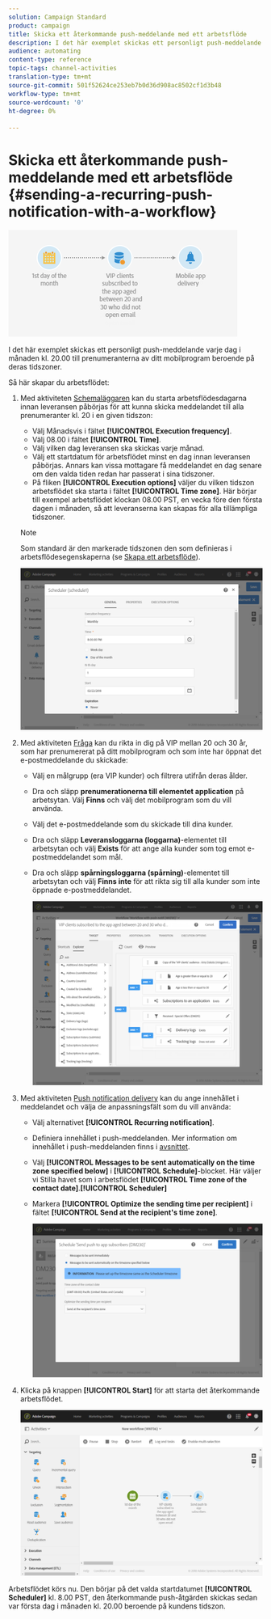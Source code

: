 ```yaml
---
solution: Campaign Standard
product: campaign
title: Skicka ett återkommande push-meddelande med ett arbetsflöde
description: I det här exemplet skickas ett personligt push-meddelande varje dag i månaden kl. 20.00 till prenumeranterna av ditt mobilprogram beroende på deras tidszoner.
audience: automating
content-type: reference
topic-tags: channel-activities
translation-type: tm+mt
source-git-commit: 501f52624ce253eb7b0d36d908ac8502cf1d3b48
workflow-type: tm+mt
source-wordcount: '0'
ht-degree: 0%

---
```



# Skicka ett återkommande push-meddelande med ett arbetsflöde {#sending-a-recurring-push-notification-with-a-workflow}

![](assets/wkf_push_example_1.png)

I det här exemplet skickas ett personligt push-meddelande varje dag i månaden kl. 20.00 till prenumeranterna av ditt mobilprogram beroende på deras tidszoner.

Så här skapar du arbetsflödet:

1. Med aktiviteten [Schemaläggaren](../../automating/using/scheduler.md) kan du starta arbetsflödesdagarna innan leveransen påbörjas för att kunna skicka meddelandet till alla prenumeranter kl. 20 i en given tidszon:

   * Välj Månadsvis i fältet **[!UICONTROL Execution frequency]**.
   * Välj 08.00 i fältet **[!UICONTROL Time]**.
   * Välj vilken dag leveransen ska skickas varje månad.
   * Välj ett startdatum för arbetsflödet minst en dag innan leveransen påbörjas. Annars kan vissa mottagare få meddelandet en dag senare om den valda tiden redan har passerat i sina tidszoner.
   * På fliken **[!UICONTROL Execution options]** väljer du vilken tidszon arbetsflödet ska starta i fältet **[!UICONTROL Time zone]**. Här börjar till exempel arbetsflödet klockan 08.00 PST, en vecka före den första dagen i månaden, så att leveranserna kan skapas för alla tillämpliga tidszoner.

   >[!NOTE]
   >
   >Som standard är den markerade tidszonen den som definieras i arbetsflödesegenskaperna (se [Skapa ett arbetsflöde](../../automating/using/building-a-workflow.md)).

   ![](assets/wkf_push_example_5.png)

1. Med aktiviteten [Fråga](../../automating/using/query.md) kan du rikta in dig på VIP mellan 20 och 30 år, som har prenumererat på ditt mobilprogram och som inte har öppnat det e-postmeddelande du skickade:

   * Välj en målgrupp (era VIP kunder) och filtrera utifrån deras ålder.
   * Dra och släpp **prenumerationerna till elementet application** på arbetsytan. Välj **Finns** och välj det mobilprogram som du vill använda.
   * Välj det e-postmeddelande som du skickade till dina kunder.
   * Dra och släpp **Leveransloggarna (loggarna)**-elementet till arbetsytan och välj **Exists** för att ange alla kunder som tog emot e-postmeddelandet som mål.
   * Dra och släpp **spårningsloggarna (spårning)**-elementet till arbetsytan och välj **Finns inte** för att rikta sig till alla kunder som inte öppnade e-postmeddelandet.

      ![](assets/wkf_push_example_2.png)

1. Med aktiviteten [Push notification delivery](../../automating/using/push-notification-delivery.md) kan du ange innehållet i meddelandet och välja de anpassningsfält som du vill använda:

   * Välj alternativet **[!UICONTROL Recurring notification]**.
   * Definiera innehållet i push-meddelanden. Mer information om innehållet i push-meddelanden finns i [avsnittet](../../channels/using/preparing-and-sending-a-push-notification.md).
   * Välj **[!UICONTROL Messages to be sent automatically on the time zone specified below]** i **[!UICONTROL Schedule]**-blocket. Här väljer vi Stilla havet som i arbetsflödet **[!UICONTROL Time zone of the contact date]**.**[!UICONTROL Scheduler]**
   * Markera **[!UICONTROL Optimize the sending time per recipient]** i fältet **[!UICONTROL Send at the recipient's time zone]**.

      ![](assets/wkf_push_example_4.png)

1. Klicka på knappen **[!UICONTROL Start]** för att starta det återkommande arbetsflödet.

   ![](assets/wkf_push_example_3.png)

Arbetsflödet körs nu. Den börjar på det valda startdatumet **[!UICONTROL Scheduler]** kl. 8.00 PST, den återkommande push-åtgärden skickas sedan var första dag i månaden kl. 20.00 beroende på kundens tidszon.
